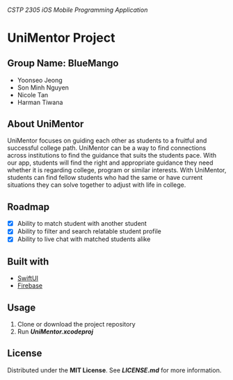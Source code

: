 ###### CSTP 2305 iOS Mobile Programming Application

# UniMentor Project

## Group Name: BlueMango
- Yoonseo Jeong
- Son Minh Nguyen
- Nicole Tan
- Harman Tiwana

## About UniMentor
UniMentor focuses on guiding each other as students to a fruitful and successful college path. UniMentor can be a way to find connections across
institutions to find the guidance that suits the students pace. With our app, students will find the right and appropriate guidance they need whether it is
regarding college, program or similar interests. With UniMentor, students can find fellow students who had the same or have current situations they can 
solve together to adjust with life in college.

## Roadmap
- [x] Ability to match student with another student
- [x] Ability to filter and search relatable student profile
- [x] Ability to live chat with matched students alike

## Built with
- [SwiftUI](https://developer.apple.com/xcode/swiftui/)
- [Firebase](https://firebase.google.com/)

## Usage
1. Clone or download the project repository
2. Run ***UniMentor.xcodeproj***

## License
Distributed under the <b>MIT License</b>. See ***LICENSE.md*** for more information.

